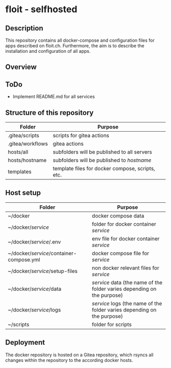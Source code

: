 # floit - selfhosted

## Description
This repository contains all docker-compose and configuration files for apps described on floit.ch.
Furthermore, the aim is to describe the installation and configuration of all apps.

## Overview

## ToDo
- Implement README.md for all services

## Structure of this repository
| Folder | Purpose |
|---|---|
| .gitea/scripts | scripts for gitea actions |
| .gitea/workflows | gitea actions |
| hosts/all | subfolders will be published to all servers |
| hosts/hostname | subfolders will be published to *hostname* |
| templates | template files for docker compose, scripts, etc. |

## Host setup
| Folder | Purpose |
|---|---|
| ~/docker | docker compose data |
| ~/docker/*service* | folder for docker container *service* |
| ~/docker/*service*/.env | env file for docker container *service* |
| ~/docker/*service*/container-compose.yml | docker compose file for *service* |
| ~/docker/*service*/setup-files | non docker relevant files for *service* |
| ~/docker/*service*/data | *service* data (the name of the folder varies depending on the purpose) |
| ~/docker/*service*/logs | *service* logs (the name of the folder varies depending on the purpose) |
| ~/scripts | folder for scripts |

## Deployment
The docker repository is hosted on a Gitea repository, which rsyncs all changes within the repository to the according docker hosts.
